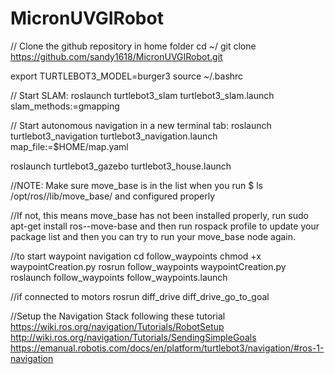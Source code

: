 # MicronUVGIRobot
// Clone the github repository in home folder
cd ~/
git clone https://github.com/sandy1618/MicronUVGIRobot.git

export TURTLEBOT3_MODEL=burger3
source ~/.bashrc


// Start SLAM:
roslaunch turtlebot3_slam turtlebot3_slam.launch slam_methods:=gmapping

// Start autonomous navigation in a new terminal tab:
roslaunch turtlebot3_navigation turtlebot3_navigation.launch map_file:=$HOME/map.yaml

roslaunch turtlebot3_gazebo turtlebot3_house.launch


//NOTE: Make sure move_base is in the list when you run $ ls /opt/ros/<distro>/lib/move_base/  and configured properly

//If not, this means move_base has not been installed properly, run sudo apt-get install ros-<distro>-move-base and then run rospack profile to update your package list and then you can try to run your move_base node again.

//to start waypoint navigation
cd follow_waypoints
chmod +x waypointCreation.py
rosrun follow_waypoints waypointCreation.py
roslaunch follow_waypoints follow_waypoints.launch

//if connected to motors
rosrun diff_drive diff_drive_go_to_goal


//Setup the Navigation Stack following these tutorial 
https://wiki.ros.org/navigation/Tutorials/RobotSetup
http://wiki.ros.org/navigation/Tutorials/SendingSimpleGoals 
https://emanual.robotis.com/docs/en/platform/turtlebot3/navigation/#ros-1-navigation 


